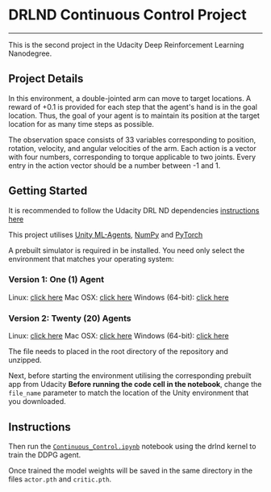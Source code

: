 # DRLND Continuous Control Project
---
This is the second project in the Udacity Deep Reinforcement Learning Nanodegree. 


## Project Details
In this environment, a double-jointed arm can move to target locations. A reward of +0.1 is provided for each step that the agent's hand is in the goal location. Thus, the goal of your agent is to maintain its position at the target location for as many time steps as possible.

The observation space consists of 33 variables corresponding to position, rotation, velocity, and angular velocities of the arm. Each action is a vector with four numbers, corresponding to torque applicable to two joints. Every entry in the action vector should be a number between -1 and 1.

## Getting Started
It is recommended to follow the Udacity DRL ND dependencies [instructions here](https://github.com/udacity/deep-reinforcement-learning#dependencies) 

This project utilises [Unity ML-Agents](https://github.com/Unity-Technologies/ml-agents/blob/master/docs/Installation.md), [NumPy](http://www.numpy.org/) and [PyTorch](https://pytorch.org/) 

A prebuilt simulator is required in be installed. You need only select the environment that matches your operating system:

### Version 1: One (1) Agent
Linux: [click here](https://s3-us-west-1.amazonaws.com/udacity-drlnd/P2/Reacher/one_agent/Reacher_Linux.zip)
Mac OSX: [click here](https://s3-us-west-1.amazonaws.com/udacity-drlnd/P2/Reacher/one_agent/Reacher.app.zip)
Windows (64-bit): [click here](https://s3-us-west-1.amazonaws.com/udacity-drlnd/P2/Reacher/one_agent/Reacher_Windows_x86_64.zip)

### Version 2: Twenty (20) Agents
Linux: [click here](https://s3-us-west-1.amazonaws.com/udacity-drlnd/P2/Reacher/Reacher_Linux.zip)
Mac OSX: [click here](https://s3-us-west-1.amazonaws.com/udacity-drlnd/P2/Reacher/Reacher.app.zip)
Windows (64-bit): [click here](https://s3-us-west-1.amazonaws.com/udacity-drlnd/P2/Reacher/Reacher_Windows_x86_64.zip)

The file needs to placed in the root directory of the repository and unzipped.

Next, before starting the environment utilising the corresponding prebuilt app from Udacity  **Before running the code cell in the notebook**, change the `file_name` parameter to match the location of the Unity environment that you downloaded.

## Instructions
Then run the [`Continuous_Control.ipynb`](https://github.com/raja-1996/DRL-Udacity-Continuous-Control/blob/master/Continuous_Control.ipynb) notebook using the drlnd kernel to train the DDPG agent.

Once trained the model weights will be saved in the same directory in the files `actor.pth` and `critic.pth`.

